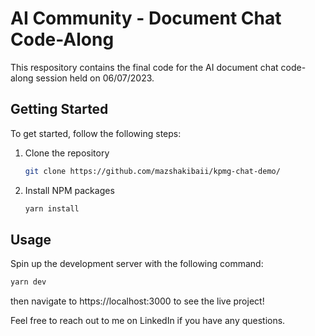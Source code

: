# AI Community - Document Chat Code-Along

This respository contains the final code for the AI document chat code-along session held on 06/07/2023.

## Getting Started

To get started, follow the following steps:

1. Clone the repository

   ```sh
   git clone https://github.com/mazshakibaii/kpmg-chat-demo/
   ```

2. Install NPM packages

   ```sh
   yarn install
   ```

## Usage

Spin up the development server with the following command:

```sh
yarn dev
```

then navigate to https://localhost:3000 to see the live project!

Feel free to reach out to me on LinkedIn if you have any questions.
